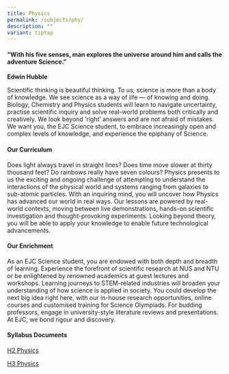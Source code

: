 ```yaml
---
title: Physics
permalink: /subjects/phy/
description: ""
variant: tiptap
---
```

<h4>“With his five senses, man explores the universe around him and calls the adventure Science.”</h4>
<p><strong>Edwin Hubble</strong>
</p>
<p>Scientific thinking is beautiful thinking. To us, science is more than
a body of knowledge. We see science as a way of life — of knowing and doing.
Biology, Chemistry and Physics students will learn to navigate uncertainty,
practise scientific inquiry and solve real-world problems both critically
and creatively. We look beyond ‘right’ answers and are not afraid of mistakes.
We want you, the EJC Science student, to embrace increasingly open and
complex levels of knowledge, and experience the epiphany of Science.</p>
<h4><strong>Our Curriculum</strong></h4>
<p>Does light always travel in straight lines? Does time move slower at thirty
thousand feet? Do rainbows really have seven colours? Physics presents
to us the exciting and ongoing challenge of attempting to understand the
interactions of the physical world and systems ranging from galaxies to
sub-atomic particles. With an inquiring mind, you will uncover how Physics
has advanced our world in real ways. Our lessons are powered by real-world
contexts, moving between live demonstrations, hands-on scientific investigation
and thought-provoking experiments. Looking beyond theory, you will be able
to apply your knowledge to enable future technological advancements.</p>
<h4><strong>Our Enrichment</strong></h4>
<p>As an EJC Science student, you are endowed with both depth and breadth
of learning. Experience the forefront of scientific research at NUS and
NTU or be enlightened by renowned academics at guest lectures and workshops.
Learning journeys to STEM-related industries will broaden your understanding
of how science is applied in society. You could develop the next big idea
right here, with our in-house research opportunities, online courses and
customised training for Science Olympiads. For budding professors, engage
in university-style literature reviews and presentations. At EJC, we bond
rigour and discovery.</p>
<h4><strong>Syllabus Documents</strong></h4>
<p><a href="https://www.seab.gov.sg/docs/default-source/national-examinations/syllabus/alevel/2025-a-level-syllabus/9749_y25_sy.pdf" rel="noopener noreferrer nofollow" target="_blank">H2 Physics</a>
</p>
<p><a href="https://www.seab.gov.sg/docs/default-source/national-examinations/syllabus/alevel/2025-a-level-syllabus/9814_y25_sy.pdf" rel="noopener noreferrer nofollow" target="_blank">H3 Physics</a>
</p>